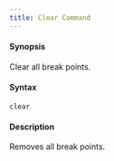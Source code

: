 ```yaml
---
title: Clear Command
---
```


#### Synopsis

Clear all break points.

#### Syntax

`clear`

#### Description

Removes all break points.

